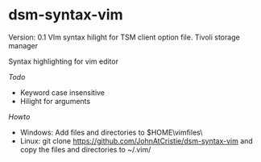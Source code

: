 dsm-syntax-vim
==============
Version: 0.1
VIm syntax hilight for TSM client option file. Tivoli storage manager

Syntax highlighting for vim editor


_Todo_
- Keyword case insensitive 
- Hilight for arguments

_Howto_
- Windows: Add files and directories to $HOME\vimfiles\
- Linux: git clone https://github.com/JohnAtCristie/dsm-syntax-vim and copy the files and directories to ~/.vim/
